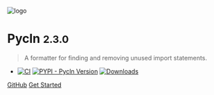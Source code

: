 <!-- background image -->

![logo](_media/logo-cover.png ":size=45%")

<!-- Title & body -->

# Pycln <small>2.3.0</small>

> A formatter for finding and removing unused import statements.

- [![CI](https://img.shields.io/github/actions/workflow/status/hadialqattan/pycln/ci.yml?branch=master&label=CI&logo=github&style=flat-square)](https://github.com/hadialqattan/pycln/actions?query=workflow%3ACI)
  [![PYPI - Pycln Version](https://img.shields.io/pypi/v/pycln?color=Green&style=flat-square)](https://pypi.org/project/pycln/)
  [![Downloads](https://img.shields.io/pypi/dm/pycln?color=Green&style=flat-square)](https://pypi.org/project/pycln/)

[GitHub](https://github.com/hadialqattan/pycln) [Get Started](#get-started)
